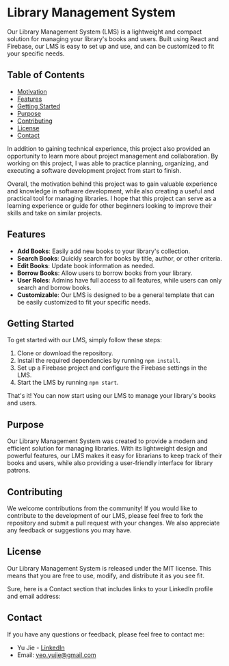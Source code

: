 # Library Management System

Our Library Management System (LMS) is a lightweight and compact solution for managing your library's books and users. Built using React and Firebase, our LMS is easy to set up and use, and can be customized to fit your specific needs.

## Table of Contents

- [Motivation](#motivation)
- [Features](#features)
- [Getting Started](#getting-started)
- [Purpose](#purpose)
- [Contributing](#contributing)
- [License](#license)
- [Contact](#contact)

In addition to gaining technical experience, this project also provided an opportunity to learn more about project management and collaboration. By working on this project, I was able to practice planning, organizing, and executing a software development project from start to finish.

Overall, the motivation behind this project was to gain valuable experience and knowledge in software development, while also creating a useful and practical tool for managing libraries. I hope that this project can serve as a learning experience or guide for other beginners looking to improve their skills and take on similar projects.

## Features

- **Add Books**: Easily add new books to your library's collection.
- **Search Books**: Quickly search for books by title, author, or other criteria.
- **Edit Books**: Update book information as needed.
- **Borrow Books**: Allow users to borrow books from your library.
- **User Roles**: Admins have full access to all features, while users can only search and borrow books.
- **Customizable**: Our LMS is designed to be a general template that can be easily customized to fit your specific needs.

## Getting Started

To get started with our LMS, simply follow these steps:

1. Clone or download the repository.
2. Install the required dependencies by running `npm install`.
3. Set up a Firebase project and configure the Firebase settings in the LMS.
4. Start the LMS by running `npm start`.

That's it! You can now start using our LMS to manage your library's books and users.

## Purpose

Our Library Management System was created to provide a modern and efficient solution for managing libraries. With its lightweight design and powerful features, our LMS makes it easy for librarians to keep track of their books and users, while also providing a user-friendly interface for library patrons.

## Contributing

We welcome contributions from the community! If you would like to contribute to the development of our LMS, please feel free to fork the repository and submit a pull request with your changes. We also appreciate any feedback or suggestions you may have.

## License

Our Library Management System is released under the MIT license. This means that you are free to use, modify, and distribute it as you see fit.

Sure, here is a Contact section that includes links to your LinkedIn profile and email address:

## Contact

If you have any questions or feedback, please feel free to contact me:

- Yu Jie - [LinkedIn](https://www.linkedin.com/in/yeoyujie/)
- Email: [yeo.yujie@gmail.com](mailto:yeo.yujie@gmail.com)
